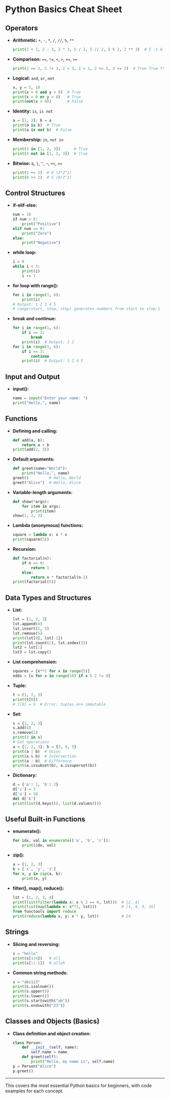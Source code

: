 # Python Basics Cheat Sheet

## Operators

- **Arithmetic:** `+`, `-`, `*`, `/`, `//`, `%`, `**`
  ```python
  print(2 + 3, 2 - 3, 2 * 3, 5 / 2, 5 // 2, 5 % 2, 2 ** 3)  # 5 -1 6 2.5 2 1 8
  ```
- **Comparison:** `==`, `!=`, `<`, `>`, `<=`, `>=`
  ```python
  print(2 == 2, 2 != 3, 2 < 3, 2 > 1, 2 <= 2, 3 >= 2)  # True True True True True True
  ```
- **Logical:** `and`, `or`, `not`
  ```python
  x, y = 5, 10
  print(x > 0 and y > 0)  # True
  print(x > 0 or y < 0)   # True
  print(not(x > 0))       # False
  ```
- **Identity:** `is`, `is not`
  ```python
  a = [1, 2]; b = a
  print(a is b)  # True
  print(a is not b)  # False
  ```
- **Membership:** `in`, `not in`
  ```python
  print(3 in [1, 2, 3])      # True
  print(4 not in [1, 2, 3])  # True
  ```
- **Bitwise:** `&`, `|`, `^`, `~`, `<<`, `>>`
  ```python
  print(2 << 2)  # 8 (2*2^2)
  print(8 >> 2)  # 2 (8/2^2)
  ```

## Control Structures

- **if-elif-else:**
  ```python
  num = 10
  if num > 0:
      print("Positive")
  elif num == 0:
      print("Zero")
  else:
      print("Negative")
  ```
- **while loop:**
  ```python
  i = 0
  while i < 3:
      print(i)
      i += 1
  ```
- **for loop with range():**
  ```python
  for i in range(1, 6):
      print(i)
  # Output: 1 2 3 4 5
  # range(start, stop, step) generates numbers from start to stop-1
  ```
- **break and continue:**
  ```python
  for i in range(1, 6):
      if i == 3:
          break
      print(i)  # Output: 1 2
  for i in range(1, 6):
      if i == 3:
          continue
      print(i)  # Output: 1 2 4 5
  ```

## Input and Output

- **input():**
  ```python
  name = input("Enter your name: ")
  print("Hello,", name)
  ```

## Functions

- **Defining and calling:**
  ```python
  def add(a, b):
      return a + b
  print(add(2, 3))
  ```
- **Default arguments:**
  ```python
  def greet(name="World"):
      print("Hello,", name)
  greet()         # Hello, World
  greet("Alice")  # Hello, Alice
  ```
- **Variable-length arguments:**
  ```python
  def show(*args):
      for item in args:
          print(item)
  show(1, 2, 3)
  ```
- **Lambda (anonymous) functions:**
  ```python
  square = lambda x: x * x
  print(square(5))
  ```
- **Recursion:**
  ```python
  def factorial(n):
      if n == 0:
          return 1
      else:
          return n * factorial(n-1)
  print(factorial(5))
  ```

## Data Types and Structures

- **List:**
  ```python
  lst = [1, 2, 3]
  lst.append(4)
  lst.insert(1, 5)
  lst.remove(5)
  print(lst[0], lst[-1])
  print(lst.count(2), lst.index(3))
  lst2 = lst[:]
  lst3 = lst.copy()
  ```
- **List comprehension:**
  ```python
  squares = [x**2 for x in range(5)]
  odds = [x for x in range(10) if x % 2 != 0]
  ```
- **Tuple:**
  ```python
  t = (1, 2, 3)
  print(t[0])
  # t[0] = 5  # Error: tuples are immutable
  ```
- **Set:**
  ```python
  s = {1, 2, 3}
  s.add(4)
  s.remove(2)
  print(3 in s)
  # Set operations
  a = {1, 2, 3}; b = {3, 4, 5}
  print(a | b)  # Union
  print(a & b)  # Intersection
  print(a - b)  # Difference
  print(a.issubset(b), a.issuperset(b))
  ```
- **Dictionary:**
  ```python
  d = {'a': 1, 'b': 2}
  d['c'] = 3
  d['a'] = 10
  del d['b']
  print(list(d.keys()), list(d.values()))
  ```

## Useful Built-in Functions

- **enumerate():**
  ```python
  for idx, val in enumerate(['a', 'b', 'c']):
      print(idx, val)
  ```
- **zip():**
  ```python
  a = [1, 2, 3]
  b = ['x', 'y', 'z']
  for x, y in zip(a, b):
      print(x, y)
  ```
- **filter(), map(), reduce():**
  ```python
  lst = [1, 2, 3, 4]
  print(list(filter(lambda x: x % 2 == 0, lst)))  # [2, 4]
  print(list(map(lambda x: x**2, lst)))           # [1, 4, 9, 16]
  from functools import reduce
  print(reduce(lambda x, y: x * y, lst))          # 24
  ```

## Strings

- **Slicing and reversing:**
  ```python
  s = "hello"
  print(s[1:4])   # ell
  print(s[::-1])  # olleh
  ```
- **Common string methods:**
  ```python
  s = "abc123"
  print(s.isalnum())
  print(s.upper())
  print(s.lower())
  print(s.startswith("ab"))
  print(s.endswith("23"))
  ```

## Classes and Objects (Basics)

- **Class definition and object creation:**
  ```python
  class Person:
      def __init__(self, name):
          self.name = name
      def greet(self):
          print("Hello, my name is", self.name)
  p = Person("Alice")
  p.greet()
  ```

---

This covers the most essential Python basics for beginners, with code examples for each concept.
